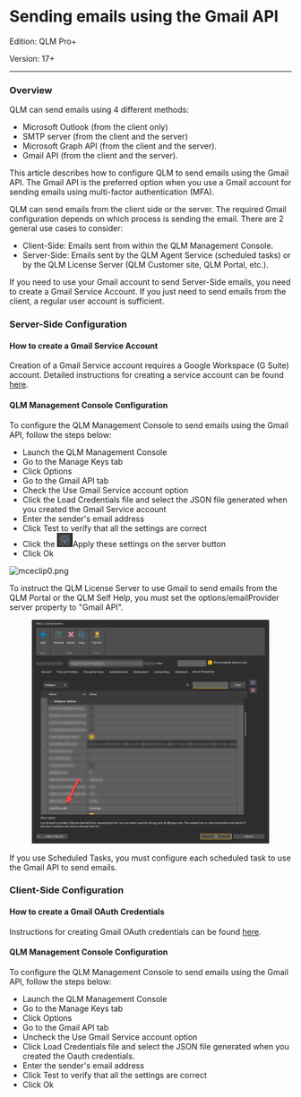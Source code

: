 # Sending emails using the Gmail API

Edition: QLM Pro+

Version: 17+

***

### Overview

QLM can send emails using 4 different methods:

* Microsoft Outlook (from the client only)
* SMTP server (from the client and the server)
* Microsoft Graph API (from the client and the server).
* Gmail API (from the client and the server).

This article describes how to configure QLM to send emails using the Gmail API. The Gmail API is the preferred option when you use a Gmail account for sending emails using multi-factor authentication (MFA).

QLM can send emails from the client side or the server. The required Gmail configuration depends on which process is sending the email. There are 2 general use cases to consider:

* Client-Side: Emails sent from within the QLM Management Console.
* Server-Side: Emails sent by the QLM Agent Service (scheduled tasks) or by the QLM License Server (QLM Customer site, QLM Portal, etc.).

If you need to use your Gmail account to send Server-Side emails, you need to create a Gmail Service Account.  If you just need to send emails from the client, a regular user account is sufficient.&#x20;

### Server-Side Configuration

#### How to create a Gmail Service Account

Creation of a Gmail Service account requires a Google Workspace (G Suite) account. Detailed instructions for creating a service account can be found [here](how-to-create-a-gmail-service-account.md).

#### QLM Management Console Configuration

To configure the QLM Management Console to send emails using the Gmail API, follow the steps below:

* Launch the QLM Management Console
* Go to the Manage Keys tab
* Click Options
* Go to the Gmail API tab
* Check the Use Gmail Service account option
* Click the Load Credentials file and select the JSON file generated when you created the Gmail Service account
* Enter the sender's email address
* Click Test to verify that all the settings are correct
* Click the ![](<../../../.gitbook/assets/image (27).png>)Apply these settings on the server button
* Click Ok

![mceclip0.png](https://support.soraco.co/hc/article_attachments/12909477519892)

To instruct the QLM License Server to use Gmail to send emails from the QLM Portal or the QLM Self Help, you must set the options/emailProvider server property to "Gmail API".

<figure><img src="../../../.gitbook/assets/image (28).png" alt=""><figcaption></figcaption></figure>



If you use Scheduled Tasks, you must configure each scheduled task to use the Gmail API to send emails.

### Client-Side Configuration

#### How to create a Gmail OAuth Credentials

Instructions for creating Gmail OAuth credentials can be found [here](./#how-to-create-a-gmail-oauth-credentials).

#### QLM Management Console Configuration

To configure the QLM Management Console to send emails using the Gmail API, follow the steps below:

* Launch the QLM Management Console
* Go to the Manage Keys tab
* Click Options
* Go to the Gmail API tab
* Uncheck the Use Gmail Service account option
* Click Load Credentials file and select the JSON file generated when you created the Oauth credentials.
* Enter the sender's email address
* Click Test to verify that all the settings are correct
* Click Ok
